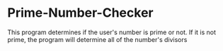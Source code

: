 # Prime-Number-Checker
This program determines if the user's number is prime or not. If it is not prime, the program will determine all of the number's divisors 
